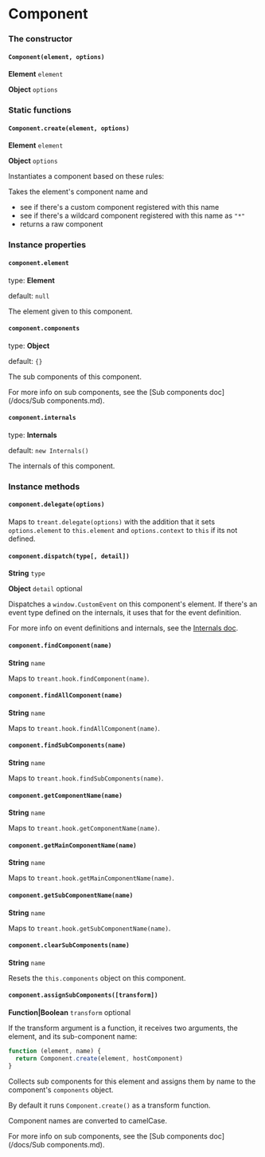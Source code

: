 Component
=========


### The constructor

#### `Component(element, options)`

**Element** `element`

**Object** `options`


### Static functions

#### `Component.create(element, options)`

**Element** `element`

**Object** `options`

Instantiates a component based on these rules:

Takes the element's component name and

  - see if there's a custom component registered with this name
  - see if there's a wildcard component registered with this name as `"*"`
  - returns a raw component


### Instance properties

#### `component.element`

type: **Element**

default: `null`

The element given to this component.


#### `component.components`

type: **Object**

default: `{}`

The sub components of this component.

For more info on sub components, see the [Sub components doc](/docs/Sub components.md).


#### `component.internals`

type: **Internals**

default: `new Internals()`

The internals of this component.


### Instance methods

#### `component.delegate(options)`

Maps to `treant.delegate(options)`
with the addition that it sets `options.element` to `this.element`
and `options.context` to `this` if its not defined.


#### `component.dispatch(type[, detail])`

**String** `type`

**Object** `detail` optional

Dispatches a `window.CustomEvent` on this component's element.
If there's an event type defined on the internals, it uses that for the event definition.

For more info on event definitions and internals, see the [Internals doc](/docs/Internals.md).

#### `component.findComponent(name)`

**String** `name`

Maps to `treant.hook.findComponent(name)`.


#### `component.findAllComponent(name)`

**String** `name`

Maps to `treant.hook.findAllComponent(name)`.


#### `component.findSubComponents(name)`

**String** `name`

Maps to `treant.hook.findSubComponents(name)`.


#### `component.getComponentName(name)`

**String** `name`

Maps to `treant.hook.getComponentName(name)`.


#### `component.getMainComponentName(name)`

**String** `name`

Maps to `treant.hook.getMainComponentName(name)`.


#### `component.getSubComponentName(name)`

**String** `name`

Maps to `treant.hook.getSubComponentName(name)`.


#### `component.clearSubComponents(name)`

**String** `name`

Resets the `this.components` object on this component.


#### `component.assignSubComponents([transform])`

**Function|Boolean** `transform` optional

If the transform argument is a function, it receives two arguments,
the element, and its sub-component name:

```js
function (element, name) {
  return Component.create(element, hostComponent)
}
```

Collects sub components for this element and assigns them by name to
the component's `components` object.

By default it runs `Component.create()` as a transform function.

Component names are converted to camelCase.

For more info on sub components, see the [Sub components doc](/docs/Sub components.md).


